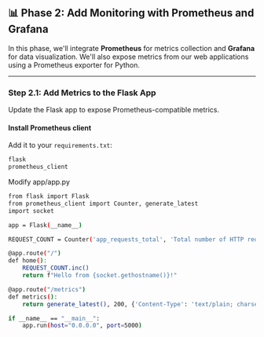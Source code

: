 
## 📊 Phase 2: Add Monitoring with Prometheus and Grafana

In this phase, we'll integrate **Prometheus** for metrics collection and **Grafana** for data visualization. We'll also expose metrics from our web applications using a Prometheus exporter for Python.

---

### Step 2.1: Add Metrics to the Flask App

Update the Flask app to expose Prometheus-compatible metrics.

#### Install Prometheus client

Add it to your `requirements.txt`:

```txt
flask
prometheus_client
```

Modify app/app.py
```bash
from flask import Flask
from prometheus_client import Counter, generate_latest
import socket

app = Flask(__name__)

REQUEST_COUNT = Counter('app_requests_total', 'Total number of HTTP requests')

@app.route("/")
def home():
    REQUEST_COUNT.inc()
    return f"Hello from {socket.gethostname()}!"

@app.route("/metrics")
def metrics():
    return generate_latest(), 200, {'Content-Type': 'text/plain; charset=utf-8'}

if __name__ == "__main__":
    app.run(host="0.0.0.0", port=5000)
```

